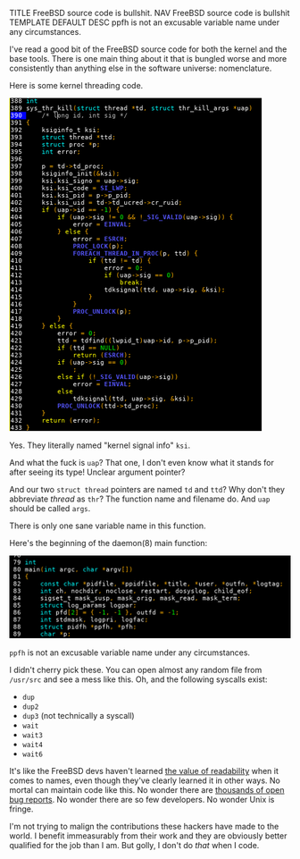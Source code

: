 TITLE FreeBSD source code is bullshit.
NAV FreeBSD source code is bullshit
TEMPLATE DEFAULT
DESC ppfh is not an excusable variable name under any circumstances.

I've read a good bit of the FreeBSD source code for both the kernel and the base tools. There is one main thing about it that is bungled worse and more consistently than anything else in the software universe: nomenclature.

Here is some kernel threading code.

![Kernel threading code](unix_src1.png)

Yes. They literally named "kernel signal info" `ksi`.

And what the fuck is `uap`? That one, I don't even know what it stands for after seeing its type! Unclear argument pointer?

And our two `struct thread` pointers are named `td` and `ttd`? Why don't they abbreviate *thread* as `thr`? The function name and filename do. And `uap` should be called `args`.

There is only one sane variable name in this function.

Here's the beginning of the daemon(8) main function:

![daemon(8) source](unix_src2.png)

`ppfh` is not an excusable variable name under any circumstances.

I didn't cherry pick these. You can open almost any random file from `/usr/src` and see a mess like this. Oh, and the following syscalls exist:

* `dup`
* `dup2`
* `dup3` (not technically a syscall)
* `wait`
* `wait3`
* `wait4`
* `wait6`

It's like the FreeBSD devs haven't learned [the value of readability](https://yujiri.xyz/software/readability) when it comes to names, even though they've clearly learned it in other ways. No mortal can maintain code like this. No wonder there are [thousands of open bug reports](https://bugs.freebsd.org/bugzilla/page.cgi?id=showreport.html&type=total_open_bugs_over_time). No wonder there are so few developers. No wonder Unix is fringe.

I'm not trying to malign the contributions these hackers have made to the world. I benefit immeasurably from their work and they are obviously better qualified for the job than I am. But golly, I don't do *that* when I code.
